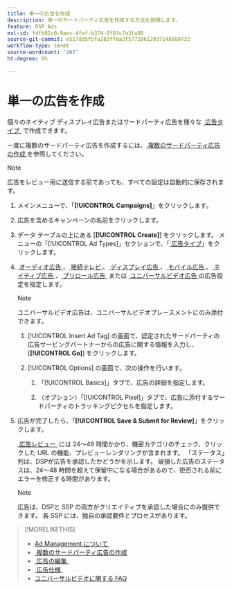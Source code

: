 ```yaml
---
title: 単一の広告を作成
description: 単一のサードパーティ広告を作成する方法を説明します。
feature: DSP Ads
exl-id: fdfb02c0-9aec-4faf-b374-0f03c7a3fa98
source-git-commit: e517dd5f5fa283ff8a2f57728612937148889732
workflow-type: tm+mt
source-wordcount: '267'
ht-degree: 0%

---
```


# 単一の広告を作成

個々のネイティブ ディスプレイ広告またはサードパーティ広告を様々な [&#x200B; 広告タイプ &#x200B;](ad-about.md#ad-types) で作成できます。

一度に複数のサードパーティ広告を作成するには、[&#x200B; 複数のサードパーティ広告の作成 &#x200B;](ad-create-multiple.md) を参照してください。

>[!NOTE]
>
>広告をレビュー用に送信する前であっても、すべての設定は自動的に保存されます。

1. メインメニューで、「**[!UICONTROL Campaigns]**」をクリックします。

1. 広告を含めるキャンペーンの名前をクリックします。

1. データ テーブルの上にある [**[!UICONTROL Create]**] をクリックします。 メニューの「[!UICONTROL Ad Types]」セクションで、「[&#x200B; 広告タイプ &#x200B;](ad-about.md#ad-types)」をクリックします。

1. [&#x200B; オーディオ広告 &#x200B;](ad-settings-audio.md)、[&#x200B; 接続テレビ &#x200B;](ad-settings-connected-tv.md)、[&#x200B; ディスプレイ広告 &#x200B;](ad-settings-display.md)、[&#x200B; モバイル広告 &#x200B;](ad-settings-mobile.md)、[&#x200B; ネイティブ広告 &#x200B;](ad-settings-native.md)、[&#x200B; プリロール広告 &#x200B;](ad-settings-pre-roll.md) または [&#x200B; ユニバーサルビデオ広告 &#x200B;](ad-settings-universal-video.md) の広告設定を指定します。

   >[!NOTE]
   >
   >ユニバーサルビデオ広告は、ユニバーサルビデオプレースメントにのみ添付できます。

   1. [!UICONTROL Insert Ad Tag] の画面で、認定されたサードパーティの広告サービングパートナーからの広告に関する情報を入力し、[**[!UICONTROL Go]**] をクリックします。

   1. [!UICONTROL Options] の画面で、次の操作を行います。

      1. 「[!UICONTROL Basics]」タブで、広告の詳細を指定します。

      1. （オプション）「[!UICONTROL Pixel]」タブで、広告に添付するサードパーティのトラッキングピクセルを指定します。

1. 広告が完了したら、「**[!UICONTROL Save & Submit for Review]**」をクリックします。

   [&#x200B; 広告レビュー &#x200B;](ad-about.md) には 24～48 時間かかり、機密カテゴリのチェック、クリックした URL の機能、プレビューレンダリングが含まれます。 「ステータス」列は、DSPが広告を承認したかどうかを示します。 破損した広告のステータスは、24～48 時間を超えて保留中になる場合があるので、拒否される前にエラーを修正する時間があります。

   >[!NOTE]
   >
   >広告は、DSPと SSP の両方がクリエイティブを承認した場合にのみ提供できます。 各 SSP には、独自の承認要件とプロセスがあります。

>[!MORELIKETHIS]
>
>* [Ad Management について &#x200B;](ad-about.md)
>* [&#x200B; 複数のサードパーティ広告の作成 &#x200B;](ad-create-multiple.md)
>* [&#x200B; 広告の編集 &#x200B;](ad-edit.md)
>* [&#x200B; 広告仕様 &#x200B;](ad-specs.md)
>* [&#x200B; ユニバーサルビデオに関する FAQ](/help/dsp/campaign-management/faq-universal-video.md)
